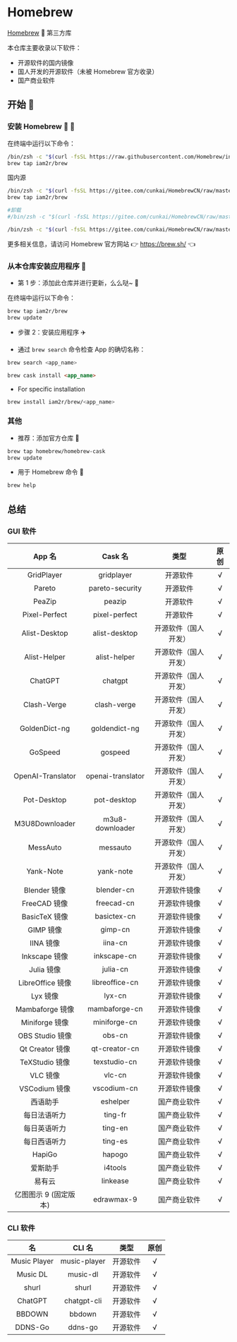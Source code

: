 # Homebrew

[Homebrew](https://github.com/Homebrew/brew) 🍺 第三方库

本仓库主要收录以下软件：

- 开源软件的国内镜像
- 国人开发的开源软件（未被 Homebrew 官方收录）
- 国产商业软件

## 开始 🏃

### 安装 Homebrew 🍺 🚴

在终端中运行以下命令：

```sh
/bin/zsh -c "$(curl -fsSL https://raw.githubusercontent.com/Homebrew/install/master/install.sh)"
brew tap iam2r/brew
```

国内源

```sh
/bin/zsh -c "$(curl -fsSL https://gitee.com/cunkai/HomebrewCN/raw/master/Homebrew.sh)"
brew tap iam2r/brew

#卸载
#/bin/zsh -c "$(curl -fsSL https://gitee.com/cunkai/HomebrewCN/raw/master/HomebrewUninstall.sh)"
```


```sh
/bin/zsh -c "$(curl -fsSL https://gitee.com/cunkai/HomebrewCN/raw/master/HomebrewUninstall.sh)"
```

更多相关信息，请访问 Homebrew 官方网站 👉 https://brew.sh/ 👈

### 从本仓库安装应用程序 🚅

- 第 1 步：添加此仓库并进行更新，么么哒~ 💋

在终端中运行以下命令：

```sh
brew tap iam2r/brew
brew update
```

- 步骤 2：安装应用程序 ✈️

- 通过 `brew search` 命令检查 App 的确切名称：

```sh
brew search <app_name>
```

```markdown
brew cask install <app_name>
```

- For specific installation

```sh
brew install iam2r/brew/<app_name>
```

### 其他

- 推荐：添加官方仓库 🚀

```sh
brew tap homebrew/homebrew-cask
brew update
```

- 用于 Homebrew 命令 📖

```sh
brew help
```

## 总结

### GUI 软件

|        App 名         |      Cask 名      |         类型         | 原创 |
| :-------------------: | :---------------: | :------------------: | :--: |
|      GridPlayer       |    gridplayer     |       开源软件       |  √   |
|        Pareto         |  pareto-security  |       开源软件       |  √   |
|        PeaZip         |      peazip       |       开源软件       |  √   |
|     Pixel-Perfect     |   pixel-perfect   |       开源软件       |  √   |
|     Alist-Desktop     |   alist-desktop   | 开源软件（国人开发） |  √   |
|     Alist-Helper      |   alist-helper    | 开源软件（国人开发） |  √   |
|        ChatGPT        |      chatgpt      | 开源软件（国人开发） |  √   |
|      Clash-Verge      |    clash-verge    | 开源软件（国人开发） |  √   |
|     GoldenDict-ng     |   goldendict-ng   | 开源软件（国人开发） |  √   |
|        GoSpeed        |      gospeed      | 开源软件（国人开发） |  √   |
|   OpenAI-Translator   | openai-translator | 开源软件（国人开发） |  √   |
|      Pot-Desktop      |    pot-desktop    | 开源软件（国人开发） |  √   |
|    M3U8Downloader     |  m3u8-downloader  | 开源软件（国人开发） |  √   |
|       MessAuto        |     messauto      | 开源软件（国人开发） |  √   |
|       Yank-Note       |     yank-note     | 开源软件（国人开发） |  √   |
|     Blender 镜像      |    blender-cn     |     开源软件镜像     |  √   |
|     FreeCAD 镜像      |    freecad-cn     |     开源软件镜像     |  √   |
|     BasicTeX 镜像     |    basictex-cn    |     开源软件镜像     |  √   |
|       GIMP 镜像       |      gimp-cn      |     开源软件镜像     |  √   |
|       IINA 镜像       |      iina-cn      |     开源软件镜像     |  √   |
|     Inkscape 镜像     |    inkscape-cn    |     开源软件镜像     |  √   |
|      Julia 镜像       |     julia-cn      |     开源软件镜像     |  √   |
|   LibreOffice 镜像    |  libreoffice-cn   |     开源软件镜像     |  √   |
|       Lyx 镜像        |      lyx-cn       |     开源软件镜像     |  √   |
|    Mambaforge 镜像    |   mambaforge-cn   |     开源软件镜像     |  √   |
|    Miniforge 镜像     |   miniforge-cn    |     开源软件镜像     |  √   |
|    OBS Studio 镜像    |      obs-cn       |     开源软件镜像     |  √   |
|    Qt Creator 镜像    |   qt-creator-cn   |     开源软件镜像     |  √   |
|    TeXStudio 镜像     |   texstudio-cn    |     开源软件镜像     |  √   |
|       VLC 镜像        |      vlc-cn       |     开源软件镜像     |  √   |
|     VSCodium 镜像     |    vscodium-cn    |     开源软件镜像     |  √   |
|       西语助手        |     eshelper      |     国产商业软件     |  √   |
|     每日法语听力      |      ting-fr      |     国产商业软件     |  √   |
|     每日英语听力      |      ting-en      |     国产商业软件     |  √   |
|     每日西语听力      |      ting-es      |     国产商业软件     |  √   |
|        HapiGo         |      hapogo       |     国产商业软件     |  √   |
|       爱斯助手        |      i4tools      |     国产商业软件     |  √   |
|        易有云         |     linkease      |     国产商业软件     |  √   |
| 亿图图示 9 (固定版本) |    edrawmax-9     |     国产商业软件     |  √   |

### CLI 软件

|      名      |    CLI 名    |   类型   | 原创 |
| :----------: | :----------: | :------: | :--: |
| Music Player | music-player | 开源软件 |  √   |
|   Music DL   |   music-dl   | 开源软件 |  √   |
|    shurl     |    shurl     | 开源软件 |  √   |
|   ChatGPT    | chatgpt-cli  | 开源软件 |  √   |
|    BBDOWN    |    bbdown    | 开源软件 |  √   |
|   DDNS-Go    |   ddns-go    | 开源软件 |  √   |
